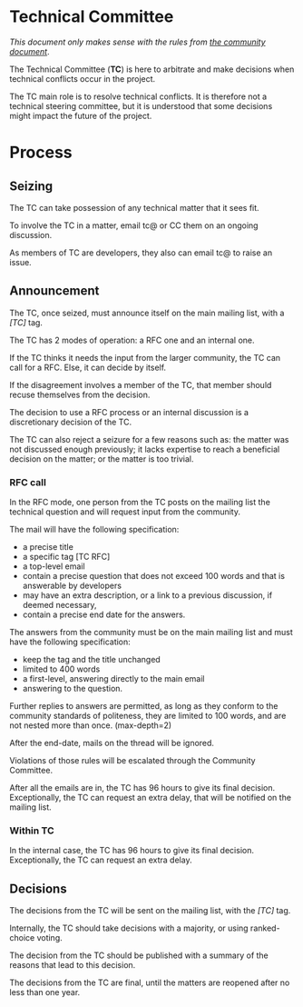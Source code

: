# Technical Committee

_This document only makes sense with the rules from [the community document](community)_.

The Technical Committee (**TC**) is here to arbitrate and make decisions when
technical conflicts occur in the project.

The TC main role is to resolve technical conflicts.
It is therefore not a technical steering committee, but it is understood that
some decisions might impact the future of the project.

# Process

## Seizing

The TC can take possession of any technical matter that it sees fit.

To involve the TC in a matter, email tc@ or CC them on an ongoing discussion.

As members of TC are developers, they also can email tc@ to raise an issue.

## Announcement

The TC, once seized, must announce itself on the main mailing list, with a _[TC]_ tag.

The TC has 2 modes of operation: a RFC one and an internal one.

If the TC thinks it needs the input from the larger community, the TC can call
for a RFC. Else, it can decide by itself.

If the disagreement involves a member of the TC, that member should recuse
themselves from the decision.

The decision to use a RFC process or an internal discussion is a discretionary
decision of the TC.

The TC can also reject a seizure for a few reasons such as:
the matter was not discussed enough previously; it lacks expertise to reach a
beneficial decision on the matter; or the matter is too trivial.

### RFC call

In the RFC mode, one person from the TC posts on the mailing list the
technical question and will request input from the community.

The mail will have the following specification:
* a precise title
* a specific tag [TC RFC]
* a top-level email
* contain a precise question that does not exceed 100 words and that is answerable by developers
* may have an extra description, or a link to a previous discussion, if deemed necessary,
* contain a precise end date for the answers.

The answers from the community must be on the main mailing list and must have
the following specification:
* keep the tag and the title unchanged
* limited to 400 words
* a first-level, answering directly to the main email
* answering to the question.

Further replies to answers are permitted, as long as they conform to the
community standards of politeness, they are limited to 100 words, and are not
nested more than once. (max-depth=2)

After the end-date, mails on the thread will be ignored.

Violations of those rules will be escalated through the Community Committee.

After all the emails are in, the TC has 96 hours to give its final decision.
Exceptionally, the TC can request an extra delay, that will be notified on the
mailing list.

### Within TC

In the internal case, the TC has 96 hours to give its final decision.
Exceptionally, the TC can request an extra delay.


## Decisions

The decisions from the TC will be sent on the mailing list, with the _[TC]_ tag.

Internally, the TC should take decisions with a majority, or using
ranked-choice voting.

The decision from the TC should be published with a summary of the reasons that
lead to this decision.

The decisions from the TC are final, until the matters are reopened after
no less than one year.

